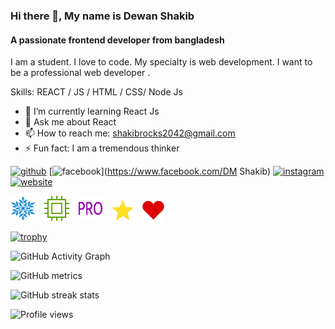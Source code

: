 ### Hi there 👋, My name is Dewan Shakib
#### A passionate frontend developer from bangladesh
I am a student. I love to code. My specialty is web development. I want to be a professional web developer .

Skills: REACT / JS / HTML / CSS/ Node Js

- 🌱 I’m currently learning React Js 
- 💬 Ask me about React 
- 📫 How to reach me: shakibrocks2042@gmail.com 
- ⚡ Fun fact: I am a tremendous thinker 


[<img src='https://cdn.jsdelivr.net/npm/simple-icons@3.0.1/icons/github.svg' alt='github' height='40'>](https://github.com/Dewanshakib)  [<img src='https://cdn.jsdelivr.net/npm/simple-icons@3.0.1/icons/facebook.svg' alt='facebook' height='40'>](https://www.facebook.com/DM Shakib)  [<img src='https://cdn.jsdelivr.net/npm/simple-icons@3.0.1/icons/instagram.svg' alt='instagram' height='40'>](https://www.instagram.com/dm__shakib/)  [<img src='https://cdn.jsdelivr.net/npm/simple-icons@3.0.1/icons/icloud.svg' alt='website' height='40'>](https://dewanshakib-portfolio.netlify.app/)  

<a href='https://archiveprogram.github.com/'><img src='https://raw.githubusercontent.com/acervenky/animated-github-badges/master/assets/acbadge.gif' width='40' height='40'></a> <a href='https://docs.github.com/en/developers'><img src='https://raw.githubusercontent.com/acervenky/animated-github-badges/master/assets/devbadge.gif' width='40' height='40'></a> <a href='https://github.com/pricing'><img src='https://raw.githubusercontent.com/acervenky/animated-github-badges/master/assets/pro.gif' width='40' height='40'></a> <a href='https://stars.github.com/'><img src='https://raw.githubusercontent.com/acervenky/animated-github-badges/master/assets/starbadge.gif' width='35' height='35'></a> <a href='https://docs.github.com/en/github/supporting-the-open-source-community-with-github-sponsors'><img src='https://raw.githubusercontent.com/acervenky/animated-github-badges/master/assets/sponsorbadge.gif' width='35' height='35'></a> 

[![trophy](https://github-profile-trophy.vercel.app/?username=Dewanshakib)](https://github.com/ryo-ma/github-profile-trophy)

![GitHub Activity Graph](https://activity-graph.herokuapp.com/graph?username=Dewanshakib)  

![GitHub metrics](https://metrics.lecoq.io/Dewanshakib)  

![GitHub streak stats](https://streak-stats.demolab.com/?user=Dewanshakib)  

![Profile views](https://gpvc.arturio.dev/Dewanshakib)  
